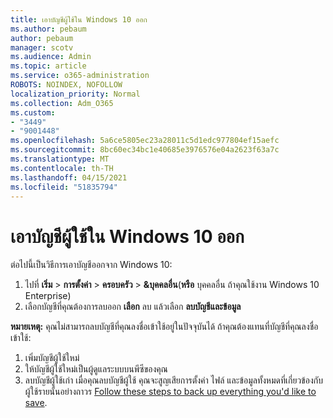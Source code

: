 ```yaml
---
title: เอาบัญชีผู้ใช้ใน Windows 10 ออก
ms.author: pebaum
author: pebaum
manager: scotv
ms.audience: Admin
ms.topic: article
ms.service: o365-administration
ROBOTS: NOINDEX, NOFOLLOW
localization_priority: Normal
ms.collection: Adm_O365
ms.custom:
- "3449"
- "9001448"
ms.openlocfilehash: 5a6ce5805ec23a28011c5d1edc977804ef15aefc
ms.sourcegitcommit: 8bc60ec34bc1e40685e3976576e04a2623f63a7c
ms.translationtype: MT
ms.contentlocale: th-TH
ms.lasthandoff: 04/15/2021
ms.locfileid: "51835794"
---
```

# <a name="remove-an-account-in-windows-10"></a>เอาบัญชีผู้ใช้ใน Windows 10 ออก

ต่อไปนี้เป็นวิธีการเอาบัญชีออกจาก Windows 10:

1. ไปที่ **เริ่ม**  >  **การตั้งค่า**  >  **ครอบครัว**  >  **&บุคคลอื่น**(**หรือ** บุคคลอื่น ถ้าคุณใช้งาน Windows 10 Enterprise)
2. เลือกบัญชีที่คุณต้องการลบออก **เลือก** ลบ แล้วเลือก **ลบบัญชีและข้อมูล**
 
**หมายเหตุ:** คุณไม่สามารถลบบัญชีที่คุณลงชื่อเข้าใช้อยู่ในปัจจุบันได้  ถ้าคุณต้องแทนที่บัญชีที่คุณลงชื่อเข้าใช้:

1. เพิ่มบัญชีผู้ใช้ใหม่
2. ให้บัญชีผู้ใช้ใหม่เป็นผู้ดูแลระบบบนพีซีของคุณ
3. ลบบัญชีผู้ใช้เก่า เมื่อคุณลบบัญชีผู้ใช้ คุณจะสูญเสียการตั้งค่า ไฟล์ และข้อมูลทั้งหมดที่เกี่ยวข้องกับผู้ใช้รายนั้นอย่างถาวร [Follow these steps to back up everything you'd like to save](https://support.microsoft.com/help/4027408/windows-10-backup-and-restore).